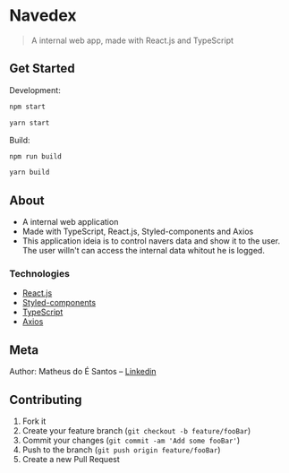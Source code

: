 # Navedex

> A internal web app, made with React.js and TypeScript

## Get Started

Development:

```sh
npm start

yarn start
```

Build:

```sh
npm run build

yarn build
```

## About

<ul>
    <li>A internal web application</li>
    <li>Made with TypeScript, React.js, Styled-components and Axios</l>
    <li>This application ideia is to control navers data and show it to the user. The user willn't can access the internal data whitout he is logged.</li>
</ul>

### Technologies

<ul>
<li><a href="https://reactjs.org/">React.js</a></li>
<li><a href="https://styled-components.com/">Styled-components</a></li>
<li><a href="https://www.typescriptlang.org/docs">TypeScript</a></li>
<li><a href="https://github.com/axios/axios">Axios</a></li>
</ul>

## Meta

Author: Matheus do É Santos – [Linkedin](https://www.linkedin.com/in/matheusdoe-dev/)

## Contributing

1. Fork it
2. Create your feature branch (`git checkout -b feature/fooBar`)
3. Commit your changes (`git commit -am 'Add some fooBar'`)
4. Push to the branch (`git push origin feature/fooBar`)
5. Create a new Pull Request

<!-- Markdown link & img dfn's -->

[npm-image]: https://img.shields.io/npm/v/datadog-metrics.svg?style=flat-square
[npm-url]: https://npmjs.org/package/datadog-metrics
[npm-downloads]: https://img.shields.io/npm/dm/datadog-metrics.svg?style=flat-square
[travis-image]: https://img.shields.io/travis/dbader/node-datadog-metrics/master.svg?style=flat-square
[travis-url]: https://travis-ci.org/dbader/node-datadog-metrics
